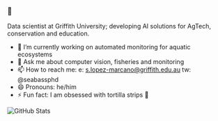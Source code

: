 ### 👋

Data scientist at Griffith University; developing AI solutions for AgTech, conservation and education.

- 🔭 I’m currently working on automated monitoring for aquatic ecosystems
- 💬 Ask me about computer vision, fisheries and monitoring
- 📫 How to reach me: e: s.lopez-marcano@griffith.edu.au  tw: @seabassphd
- 😄 Pronouns: he/him
- ⚡ Fun fact: I am obsessed with tortilla strips 🤤

<p><img src="https://github-readme-stats.vercel.app/api?username=slopezmarcano&amp;show_icons=true" alt="GitHub Stats"></p>
